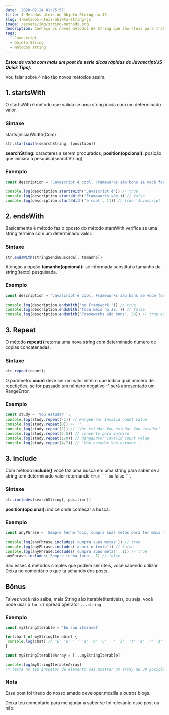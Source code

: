 ```yaml
---
date: '2020-02-24 01:25:57'
title: 4 Métodos úteis do Objeto String no JS
slug: 4-metodos-uteis-objeto-string-js
image: /assets/img/string-methods.png
description: Conheça os novos métodos de String que são úteis para trabalhar no dia a dia.
tags:
  - Javascript
  - Objeto String
  - Métodos string
---
```

***Estou de volta com mais um post da serie dicas rápidas de Javascript(JS Quick Tips).***

Vou falar sobre 4 não tão novos métodos assim.

## 1. startsWith 
O startsWith é método que valida se uma string inicia com um determinado valor.

### Sintaxe
starts(inicia)Width(Com)
```javascript
str.startsWith(searchString, [position])
```
**searchString:** caracteres a serem procurados, **position(opcional):** posição que iniciará a pesquisa(searchString)

### Exemplo
```javascript
const description = 'Javascript é cool, Frameworks são bons se você foca mais no JS do que no Framework.'

console.log(description.startsWith('Javascript é')) // true
console.log(description.startsWith('Frameworks são')) // false
console.log(description.startsWith('é cool', 11)) // true 'Javascript ' são 11 posições devido ao espaço que também é um caracter.

```

## 2. endsWith
Basicamente é método faz o oposto do método starsWith verifica se uma string termina com um determinado valor.

### Sintaxe
```javascript
str.endsWith(stringSendoBuscada[, tamanho])
```
Atenção a opção **tamanho(opcional):** se informada substitui o tamanho da string(texto) pesquisada.

### Exemplo
```javascript
const description = 'Javascript é cool, Frameworks são bons se você foca mais no JS do que no Framework.'

console.log(description.endsWith('no Framework.')) // true
console.log(description.endsWith('foca mais no JS.')) // false
console.log(description.endsWith('Frameworks são bons', 38)) // true esse 38 é length do texto até a palavra 'bons'
```

## 3. Repeat
O método **repeat()** retorna uma nova string com determinado número de copias concatenadas.

### Sintaxe
```javascript
str.repeat(count);
```
O parâmetro **count** deve ser um valor inteiro que indica qual número de repetições, se for passado um número negativo -1 será apresentado um RangeError.

### Exemplo
```javascript
const study = 'Vou estudar ';
console.log(study.repeat(-1)) // RangeError Invalid count value
console.log(study.repeat(0)) // ''
console.log(study.repeat(2)) // 'Vou estudar Vou estudar Vou estudar'
console.log(study.repeat(2.5)) // converte para inteiro
console.log(study.repeat(1/0)) // RangeError Invalid count value
console.log(study.repeat(4/2)) // 'Vou estudar Vou estudar '
```

## 3. Include
Com método **include()** você faz uma busca em uma string para saber se a string tem determinado valor retornando ``` true `` ou ``` false ```.

### Sintaxe
```javascript
str.includes(searchString[, position])
```
**position(opcional):** índice onde começar a busca.

### Exemplo
```javascript
const anyPhrase = 'Sempre tenha foco, cumpra suas metas para ter mais tempo para sua vida particular.'

console.log(anyPhrase.includes('cumpra suas metas')) // true
console.log(anyPhrase.includes('achei o texto')) // false
console.log(anyPhrase.includes('cumpra suas metas', 1)) // true
anyPhrase.includes('Sempre tenha foco', 1) // false
```

São esses 4 métodos simples que podem ser úteis, você sabendo utilizar. Deixa no comentário o que tá achando dos posts.

## Bônus
Talvez você não saiba, mais String são iterable(iteráveis), ou seja, você pode usar o ```for of``` spread operator ```...string```

### Exemplo
```javascript
const myStringIterable = 'Eu sou iterável'

for(chart of myStringIterable) {
 console.log(chat) // 'E' 'u' ' ' 's' 'o' 'u' ' ' 'i'  't' 'e' 'r' 'á' 'v' 'e' 'l'
}

const myStringIterableArray = [...myStringIterable]

console.log(myStringIterableArray)
/* testa no teu inspetor de elemento vai mostrar um array de 39 posições, que não vou escrever aqui por já escrevi de mais nesse post \0/.*/

```

### Nota
Esse post foi tirado do nosso amado developer.mozilla e outros blogs.

Deixa teu comentário para me ajudar a saber se foi relevante esse post ou não.
